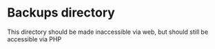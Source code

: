 # Backups directory
This directory should be made inaccessible via web, but should still be accessible via PHP
